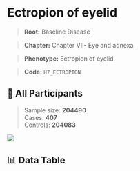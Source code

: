# Ectropion of eyelid

> **Root:** Baseline Disease  

> **Chapter:** Chapter VII- Eye and adnexa  

> **Phenotype:** Ectropion of eyelid  

> **Code:** `H7_ECTROPION`

## 🧪 All Participants  
> Sample size: **204490**  
> Cases: **407**  
> Controls: **204083**
<img src="/Sensitive/Figures/ALL/Incidence/H7_ECTROPION.png"/>

## 📊 Data Table
<CsvTableMRF src="/Sensitive/Data/ALL/Incidence/COX_H7_ECTROPION.csv"/>

